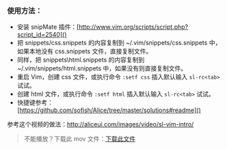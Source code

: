 ### 使用方法：

- 安装 snipMate 插件：[http://www.vim.org/scripts/script.php?script_id=2540]()
- 把 snippets/css.snippets 的内容复制到 ~/.vim/snippets/css.snippets 中，如果本地没有 css.snippets 文件，直接复制文件。
- 同样，把 snippets\html.snippets 的内容复制到 ~/.vim/snippets/html.snippets 中，如果没有则直接复制文件。
- 重启 Vim，创建 css 文件，或执行命令 `:setf css` 插入默认输入 `sl-rc<tab>` 试试。
- 创建 html 文件，或执行命令 `:setf html` 插入默认输入 `sl-rc<tab>` 试试。
- 快捷键参考：[https://github.com/sofish/Alice/tree/master/solutions#readme]()

参考这个视频的做法：http://aliceui.com/images/video/sl-vim-intro/

> 不能播放？下载此 mov 文件：[下载此文件](http://aliceui.com/images/video/sl-vim-intro/sl-vim-intro.mov)
